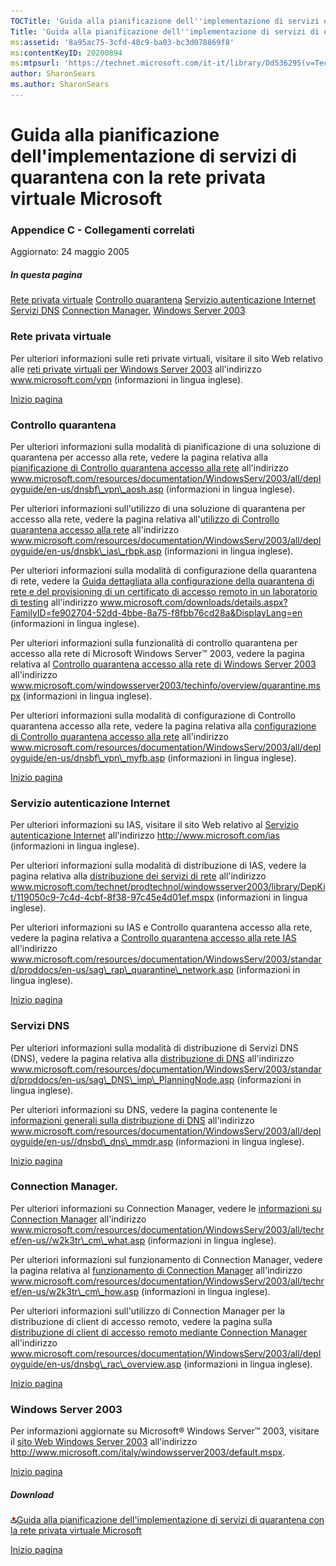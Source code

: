 ```yaml
---
TOCTitle: 'Guida alla pianificazione dell''implementazione di servizi di quarantena con la rete privata virtuale Microsoft - Appendice C'
Title: 'Guida alla pianificazione dell''implementazione di servizi di quarantena con la rete privata virtuale Microsoft - Appendice C'
ms:assetid: '8a95ac75-3cfd-48c9-ba03-bc3d078869f8'
ms:contentKeyID: 20200894
ms:mtpsurl: 'https://technet.microsoft.com/it-it/library/Dd536295(v=TechNet.10)'
author: SharonSears
ms.author: SharonSears
---
```


Guida alla pianificazione dell'implementazione di servizi di quarantena con la rete privata virtuale Microsoft
==============================================================================================================

### Appendice C - Collegamenti correlati

Aggiornato: 24 maggio 2005

##### In questa pagina

[](#efaa)[Rete privata virtuale](#efaa)
[](#eeaa)[Controllo quarantena](#eeaa)
[](#edaa)[Servizio autenticazione Internet](#edaa)
[](#ecaa)[Servizi DNS](#ecaa)
[](#ebaa)[Connection Manager.](#ebaa)
[](#eaaa)[Windows Server 2003](#eaaa)

### Rete privata virtuale

Per ulteriori informazioni sulle reti private virtuali, visitare il sito Web relativo alle [reti private virtuali per Windows Server 2003](http://www.microsoft.com/windowsserver2003/technologies/networking/vpn/default.mspx) all'indirizzo www.microsoft.com/vpn (informazioni in lingua inglese).

[](#mainsection)[Inizio pagina](#mainsection)

### Controllo quarantena

Per ulteriori informazioni sulla modalità di pianificazione di una soluzione di quarantena per accesso alla rete, vedere la pagina relativa alla [pianificazione di Controllo quarantena accesso alla rete](http://www.microsoft.com/resources/documentation/windowsserv/2003/all/deployguide/en-us/dnsbf_vpn_aosh.asp) all'indirizzo www.microsoft.com/resources/documentation/WindowsServ/2003/all/deployguide/en-us/dnsbf\_vpn\_aosh.asp (informazioni in lingua inglese).

Per ulteriori informazioni sull'utilizzo di una soluzione di quarantena per accesso alla rete, vedere la pagina relativa all'[utilizzo di Controllo quarantena accesso alla rete](http://www.microsoft.com/resources/documentation/windowsserv/2003/all/deployguide/en-us/dnsbk_ias_rbpk.asp) all'indirizzo www.microsoft.com/resources/documentation/WindowsServ/2003/all/deployguide/en-us/dnsbk\_ias\_rbpk.asp (informazioni in lingua inglese).

Per ulteriori informazioni sulla modalità di configurazione della quarantena di rete, vedere la [Guida dettagliata alla configurazione della quarantena di rete e del provisioning di un certificato di accesso remoto in un laboratorio di testing](http://www.microsoft.com/downloads/details.aspx?familyid=fe902704-52dd-4bbe-8a75-f8fbb76cd28a&displaylang=en) all'indirizzo www.microsoft.com/downloads/details.aspx?FamilyID=fe902704-52dd-4bbe-8a75-f8fbb76cd28a&DisplayLang=en (informazioni in lingua inglese).

Per ulteriori informazioni sulla funzionalità di controllo quarantena per accesso alla rete di Microsoft Windows Server™ 2003, vedere la pagina relativa al [Controllo quarantena accesso alla rete di Windows Server 2003](http://www.microsoft.com/windowsserver2003/techinfo/overview/quarantine.mspx) all'indirizzo www.microsoft.com/windowsserver2003/techinfo/overview/quarantine.mspx (informazioni in lingua inglese).

Per ulteriori informazioni sulla modalità di configurazione di Controllo quarantena accesso alla rete, vedere la pagina relativa alla [configurazione di Controllo quarantena accesso alla rete](http://www.microsoft.com/resources/documentation/windowsserv/2003/all/deployguide/en-us/dnsbf_vpn_myfb.asp) all'indirizzo www.microsoft.com/resources/documentation/WindowsServ/2003/all/deployguide/en-us/dnsbf\_vpn\_myfb.asp (informazioni in lingua inglese).

[](#mainsection)[Inizio pagina](#mainsection)

### Servizio autenticazione Internet

Per ulteriori informazioni su IAS, visitare il sito Web relativo al [Servizio autenticazione Internet](http://www.microsoft.com/windowsserver2003/technologies/ias/default.mspx) all'indirizzo http://www.microsoft.com/ias (informazioni in lingua inglese).

Per ulteriori informazioni sulla modalità di distribuzione di IAS, vedere la pagina relativa alla [distribuzione dei servizi di rete](http://www.microsoft.com/technet/prodtechnol/windowsserver2003/library/depkit/119050c9-7c4d-4cbf-8f38-97c45e4d01ef.mspx) all'indirizzo www.microsoft.com/technet/prodtechnol/windowsserver2003/library/DepKit/119050c9-7c4d-4cbf-8f38-97c45e4d01ef.mspx (informazioni in lingua inglese).

Per ulteriori informazioni su IAS e Controllo quarantena accesso alla rete, vedere la pagina relativa a [Controllo quarantena accesso alla rete IAS](http://www.microsoft.com/resources/documentation/windowsserv/2003/standard/proddocs/en-us/sag_rap_quarantine_network.asp) all'indirizzo www.microsoft.com/resources/documentation/WindowsServ/2003/standard/proddocs/en-us/sag\_rap\_quarantine\_network.asp (informazioni in lingua inglese).

[](#mainsection)[Inizio pagina](#mainsection)

### Servizi DNS

Per ulteriori informazioni sulla modalità di distribuzione di Servizi DNS (DNS), vedere la pagina relativa alla [distribuzione di DNS](http://www.microsoft.com/resources/documentation/windowsserv/2003/standard/proddocs/en-us/sag_dns_imp_planningnode.asp) all'indirizzo www.microsoft.com/resources/documentation/WindowsServ/2003/standard/proddocs/en-us/sag\_DNS\_imp\_PlanningNode.asp (informazioni in lingua inglese).

Per ulteriori informazioni su DNS, vedere la pagina contenente le [informazioni generali sulla distribuzione di DNS](http://www.microsoft.com/resources/documentation/windowsserv/2003/all/deployguide/en-us/dnsbd_dns_mmdr.asp) all'indirizzo www.microsoft.com/resources/documentation/WindowsServ/2003/all/deployguide/en-us//dnsbd\_dns\_mmdr.asp (informazioni in lingua inglese).

[](#mainsection)[Inizio pagina](#mainsection)

### Connection Manager.

Per ulteriori informazioni su Connection Manager, vedere le [informazioni su Connection Manager](http://www.microsoft.com/resources/documentation/windowsserv/2003/all/techref/en-us/w2k3tr_cm_what.asp) all'indirizzo www.microsoft.com/resources/documentation/WindowsServ/2003/all/techref/en-us//w2k3tr\_cm\_what.asp (informazioni in lingua inglese).

Per ulteriori informazioni sul funzionamento di Connection Manager, vedere la pagina relativa al [funzionamento di Connection Manager](http://www.microsoft.com/resources/documentation/windowsserv/2003/all/techref/en-us/w2k3tr_cm_how.asp) all'indirizzo www.microsoft.com/resources/documentation/WindowsServ/2003/all/techref/en-us/w2k3tr\_cm\_how.asp (informazioni in lingua inglese).

Per ulteriori informazioni sull'utilizzo di Connection Manager per la distribuzione di client di accesso remoto, vedere la pagina sulla [distribuzione di client di accesso remoto mediante Connection Manager](http://www.microsoft.com/resources/documentation/windowsserv/2003/all/deployguide/en-us/dnsbg_rac_overview.asp) all'indirizzo www.microsoft.com/resources/documentation/WindowsServ/2003/all/deployguide/en-us/dnsbg\_rac\_overview.asp (informazioni in lingua inglese).

[](#mainsection)[Inizio pagina](#mainsection)

### Windows Server 2003

Per informazioni aggiornate su Microsoft® Windows Server™ 2003, visitare il [sito Web Windows Server 2003](http://www.microsoft.com/italy/technet/security/prodtech/windowsserver2003/quarantineservices/italy/windowsserver2003/default.mspx) all'indirizzo http://www.microsoft.com/italy/windowsserver2003/default.mspx.

[](#mainsection)[Inizio pagina](#mainsection)

##### Download

[![](/security-updates/images/Dd536295.icon_exe(it-it,TechNet.10).gif)Guida alla pianificazione dell'implementazione di servizi di quarantena con la rete privata virtuale Microsoft](http://go.microsoft.com/fwlink/?linkid=41308)

[](#mainsection)[Inizio pagina](#mainsection)
